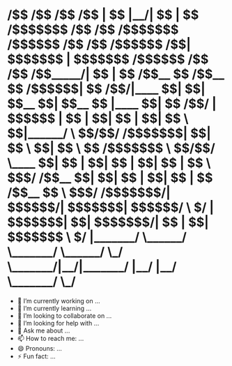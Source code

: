 <h1>
                           /$$                                       /$$ /$$       /$$                           
                          | $$                                      |__/| $$      | $$                           
  /$$$$$$$ /$$   /$$  /$$$$$$$  /$$$$$$          /$$    /$$ /$$$$$$  /$$| $$$$$$$ | $$$$$$$   /$$$$$$  /$$    /$$
 /$$_____/| $$  | $$ /$$__  $$ /$$__  $$ /$$$$$$|  $$  /$$/|____  $$| $$| $$__  $$| $$__  $$ |____  $$|  $$  /$$/
|  $$$$$$ | $$  | $$| $$  | $$| $$  \ $$|______/ \  $$/$$/  /$$$$$$$| $$| $$  \ $$| $$  \ $$  /$$$$$$$ \  $$/$$/ 
 \____  $$| $$  | $$| $$  | $$| $$  | $$          \  $$$/  /$$__  $$| $$| $$  | $$| $$  | $$ /$$__  $$  \  $$$/  
 /$$$$$$$/|  $$$$$$/|  $$$$$$$|  $$$$$$/           \  $/  |  $$$$$$$| $$| $$$$$$$/| $$  | $$|  $$$$$$$   \  $/   
|_______/  \______/  \_______/ \______/             \_/    \_______/|__/|_______/ |__/  |__/ \_______/    \_/    
                                                                                                                 
                                                                                                                 
                                                                                                                 
                                                                                                                 
                                                                                                                 
                                                                                                                 
                                                                                                                 
                                                                                                                 
                                                                                                                 
                                                                                                                 
                                                                                                                 
                                                                                                                 
                                                                                                                 
                                                                                                                 
</h1>

<!-- Hi there 👋 -->

- 🔭 I’m currently working on ...
- 🌱 I’m currently learning ...
- 👯 I’m looking to collaborate on ...
- 🤔 I’m looking for help with ...
- 💬 Ask me about ...
- 📫 How to reach me: ...
- 😄 Pronouns: ...
- ⚡ Fun fact: ...